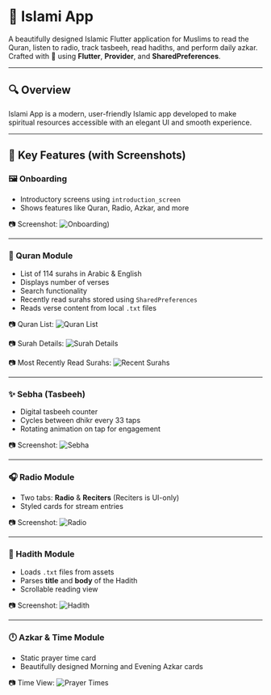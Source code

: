 # 📱 Islami App

A beautifully designed Islamic Flutter application for Muslims to read the Quran, listen to radio, track tasbeeh, read hadiths, and perform daily azkar.  
Crafted with 💙 using **Flutter**, **Provider**, and **SharedPreferences**.

---

## 🔍 Overview

Islami App is a modern, user-friendly Islamic app developed to make spiritual resources accessible with an elegant UI and smooth experience.

---

## 🌟 Key Features (with Screenshots)

### 🖼️ Onboarding

- Introductory screens using `introduction_screen`
- Shows features like Quran, Radio, Azkar, and more

📷 Screenshot:
![Onboarding]([assets/screenshots/onboarding1.png))

---

### 📖 Quran Module

- List of 114 surahs in Arabic & English
- Displays number of verses
- Search functionality
- Recently read surahs stored using `SharedPreferences`
- Reads verse content from local `.txt` files

📷 Quran List:
![Quran List](screenshots/quran_list.png)

📷 Surah Details:
![Surah Details](screenshots/surah_details.png)

📷 Most Recently Read Surahs:
![Recent Surahs](screenshots/recent_quran.png)

---

### ✨ Sebha (Tasbeeh)

- Digital tasbeeh counter
- Cycles between dhikr every 33 taps
- Rotating animation on tap for engagement

📷 Screenshot:
![Sebha](screenshots/sebha.png)

---

### 🎧 Radio Module

- Two tabs: **Radio** & **Reciters** (Reciters is UI-only)
- Styled cards for stream entries

📷 Screenshot:
![Radio](screenshots/radio.png)

---

### 📜 Hadith Module

- Loads `.txt` files from assets
- Parses **title** and **body** of the Hadith
- Scrollable reading view

📷 Screenshot:
![Hadith](screenshots/hadith.png)

---

### 🕛 Azkar & Time Module

- Static prayer time card
- Beautifully designed Morning and Evening Azkar cards

📷 Time View:
![Prayer Times](screenshots/time.png)
 
 

